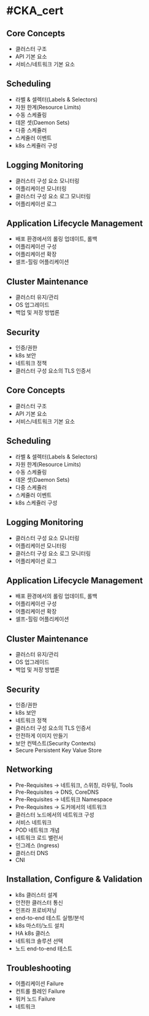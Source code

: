 #CKA_cert
==========
## Core Concepts
  - 클러스터 구조
  - API 기본 요소
  - 서비스/네트워크 기본 요소

## Scheduling
  - 라벨 & 셀렉터(Labels & Selectors)
  - 자원 한계(Resource Limits)
  - 수동 스케쥴링
  - 데몬 셋(Daemon Sets)
  - 다중 스케쥴러
  - 스케쥴러 이벤트
  - k8s 스케쥴러 구성

## Logging Monitoring
  - 클러스터 구성 요소 모니터링
  - 어플리케이션 모니터링
  - 클러스터 구성 요소 로그 모니터링
  - 어플리케이션 로그

## Application Lifecycle Management
  - 배포 환경에서의 롤링 업데이트, 롤백
  - 어플리케이션 구성
  - 어플리케이션 확장
  - 셀프-힐링 어플리케이션

## Cluster Maintenance
  - 클러스터 유지/관리
  - OS 업그레이드
  - 백업 및 저장 방법론

## Security
  - 인증/권한
  - k8s 보안
  - 네트워크 정책
  - 클러스터 구성 요소의 TLS 인증서

## Core Concepts
  - 클러스터 구조
  - API 기본 요소
  - 서비스/네트워크 기본 요소

## Scheduling
  - 라벨 & 셀렉터(Labels & Selectors)
  - 자원 한계(Resource Limits)
  - 수동 스케쥴링
  - 데몬 셋(Daemon Sets)
  - 다중 스케쥴러
  - 스케쥴러 이벤트
  - k8s 스케쥴러 구성

## Logging Monitoring
  - 클러스터 구성 요소 모니터링
  - 어플리케이션 모니터링
  - 클러스터 구성 요소 로그 모니터링
  - 어플리케이션 로그

## Application Lifecycle Management
  - 배포 환경에서의 롤링 업데이트, 롤백
  - 어플리케이션 구성
  - 어플리케이션 확장
  - 셀프-힐링 어플리케이션

## Cluster Maintenance
  - 클러스터 유지/관리
  - OS 업그레이드
  - 백업 및 저장 방법론

## Security
  - 인증/권한
  - k8s 보안
  - 네트워크 정책
  - 클러스터 구성 요소의 TLS 인증서
  - 안전하게 이미지 만들기
  - 보안 컨텍스트(Security Contexts)
  - Secure Persistent Key Value Store

## Networking
  - Pre-Requisites -> 네트워크, 스위칭, 라우팅, Tools
  - Pre-Requisites -> DNS, CoreDNS
  - Pre-Requisites -> 네트워크 Namespace
  - Pre-Requisites -> 도커에서의 네트워크
  - 클러스터 노드에서의 네트워크 구성
  - 서비스 네트워크
  - POD 네트워크 개념
  - 네트워크 로드 밸런서
  - 인그레스 (Ingress)
  - 클러스터 DNS
  - CNI

## Installation, Configure & Validation
  - k8s 클러스터 설계
  - 안전한 클러스터 통신
  - 인프라 프로비저닝
  - end-to-end 테스트 실행/분석
  - k8s 마스터/노드 설치
  - HA k8s 클러스
  - 네트워크 솔루션 선택
  - 노드 end-to-end 테스트

## Troubleshooting
  - 어플리케이션 Failure
  - 컨트롤 플레인 Failure
  - 워커 노드 Failure
  - 네트워크

